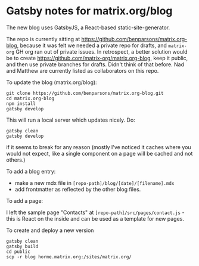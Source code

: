 # Gatsby notes for matrix.org/blog

The new blog uses GatsbyJS, a React-based static-site-generator.

The repo is currently sitting at https://github.com/benparsons/matrix.org-blog, because it was felt we needed a private repo for drafts, and `matrix-org`  GH org ran out of private issues. In retrospect, a better solution would be to create https://github.com/matrix-org/matrix.org-blog, keep it public, and then use private branches for drafts. Didn't think of that before. Nad and Matthew are currently listed as collaborators on this repo.

To update the blog (matrix.org/blog):

```unix
git clone https://github.com/benparsons/matrix.org-blog.git
cd matrix.org-blog
npm install
gatsby develop
```

This will run a local server which updates nicely. Do:

```unix
gatsby clean
gatsby develop
```

if it seems to break for any reason (mostly I've noticed it caches where you would not expect, like a single component on a page will be cached and not others.)

To add a blog entry:

* make a new mdx file in `[repo-path]/blog/[date]/[filename].mdx`
* add frontmatter as reflected by the other blog files.

To add a page:

I left the sample page "Contacts" at `[repo-path]/src/pages/contact.js` - this is React on the inside and can be used as a template for new pages.

To create and deploy a new version

```unix
gatsby clean
gatsby build
cd public
scp -r blog horme.matrix.org:/sites/matrix.org/
```
